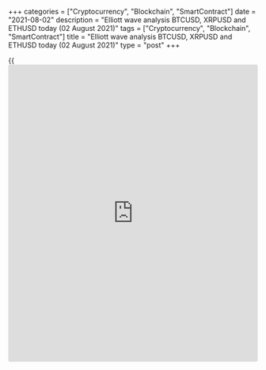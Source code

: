 +++
categories = ["Cryptocurrency", "Blockchain", "SmartContract"]
date = "2021-08-02"
description = "Elliott wave analysis BTCUSD, XRPUSD and ETHUSD today (02 August 2021)"
tags = ["Cryptocurrency", "Blockchain", "SmartContract"]
title = "Elliott wave analysis BTCUSD, XRPUSD and ETHUSD today (02 August 2021)"
type = "post"
+++

{{<iframe id="large-banner" src="https://www.bounty.group/#slide=27.0" width="100%" height="600" scrolling="no" style="border: 0px solid rgb(216, 221, 230); border-radius: 3px;">}}

2021-08-02

2021-08-02

Short-term forecast for BTCUSD, XRPUSD and ETHUSD 02.08.2021Roman Onegin

I welcome my readers!

I have prepared a short-term cryptocurrency forecast based on Elliott
wave analysis of Bitcoin, Ripple, and Ethereum. I offer entry signals to
trade each cryptocurrency.

The XRPUSD and BTCUSD should be forming the initial parts of bearish
impulses, so the prices should be declining.

The article covers the following subjects:

##  **Elliott wave Bitcoin analysis**

The BTCUSD market must have completed the corrective wave [B] as a
double zigzag (W)-(X)-(Y). In the most recent chart section, the price
is going down in the initial part of the new bearish wave. There should
be unfolding an impulse wave. The first sub-wave (1) seems to have
completed as an impulse, and the price should rise a little in
correction (2). After the correction completes, the market will resume
declining to a level below 38200.00, marked by the corrective wave [4].

### Trading plan for [BTCUSD][1] today:

Sell 39843.50, TP 38200.00

* * *

##  **Elliott wave Ripple analysis**

The XRPUSD must have completed the linking wave (X) as a flat.
Therefore, there is developing the initial part of the new bearish
impulse wave. Sub-wave [1] could end at a level of around the previous
low of 0.695. Next, the price will go up a little in correction [2]. One
could enter sell trades in the current situation.

### Trading plan for [XRPUSD][2] **** today:

Sell 0.727, TP 0.695

* * *

##  **Elliott wave Ethereum analysis**

The ETHUSD market is forming the upward corrective wave B as a simple
zigzag composed of the sub-waves [A]-[B]-[C]. There should be unfolding
the final sub-wave (5), the element of the [C] impulse, which could
conclude the entire pattern at a level of 2700.00. Once the price
reaches the level, the market should turn down and start declining. One
could consider buy trades in the current situation.

### Trading plan for [ETHUSD][3] **** today:

Buy 2564.03, TP 2700.00

* * *

P.S. Did you like my article? Share it in social networks: it will be
the best “thank you" :)

Ask me questions and comment below. I’ll be glad to answer your
questions and give necessary explanations.

 **Useful links:**

  * I recommend trying to trade with a reliable broker [here][4]. The system allows you to trade by yourself or copy successful traders from all across the globe.
  * Use my promo-code BLOG for getting deposit bonus 50% on LiteForex platform. Just enter this code in the appropriate field while [depositing][5] your trading account.
  * Telegram chat for traders: <t.me/liteforexengchat>. We are sharing the signals and trading experience
  * Telegram channel with high-quality analytics, Forex reviews, training articles, and other useful things for traders <t.me/liteforex>

## Price chart of BTCUSD in real time mode

The content of this article reflects the author’s opinion and does not
necessarily reflect the official position of LiteForex. The material
published on this page is provided for informational purposes only and
should not be considered as the provision of investment advice for the
purposes of Directive 2004/39/EC.

Rate this article:

{{value}}

( {{count}} {{title}} )

   1. my.liteforex.com/trading/chart?symbol=BTCUSD
   2. my.liteforex.com/trading/chart?symbol=XRPUSD
   3. my.liteforex.com/trading/chart?symbol=ETHUSD
   4. my.liteforex.com/?category=analysts-opinions&slug=short-term-forecast-for-[BTC](https://www.playgroundfx.com/blog/who-is-the-creator-of-bitcoin/)usd-xrpusd-and-ethusd-02082021&openPopup=%2Fregistration%2Fpopup&utm_source=blog&utm_medium=article&utm_campaign=bonus
   5. my.liteforex.com/deposit/?category=analysts-opinions&slug=short-term-forecast-for-[BTC](https://www.playgroundfx.com/blog/who-is-the-creator-of-bitcoin/)usd-xrpusd-and-ethusd-02082021&promo_code=BLOG&utm_source=blog&utm_medium=article&utm_campaign=bonus